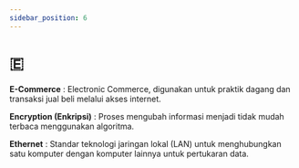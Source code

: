```yaml
---
sidebar_position: 6
---
```


# 🇪 

**E-Commerce** : Electronic Commerce, digunakan untuk praktik dagang dan transaksi jual beli melalui akses internet.

**Encryption (Enkripsi)** : Proses mengubah informasi menjadi tidak mudah terbaca menggunakan algoritma.

**Ethernet** : Standar teknologi jaringan lokal (LAN) untuk menghubungkan satu komputer dengan komputer lainnya untuk pertukaran data.
